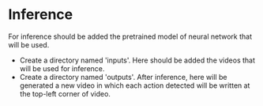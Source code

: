 # Inference

For inference should be added the pretrained model of neural network that will be used.

- Create a directory named 'inputs'. Here should be added the videos that will be used for inference.
- Create a directory named 'outputs'. After inference, here will be generated a new video in which each action detected will be written at the top-left corner of video.
